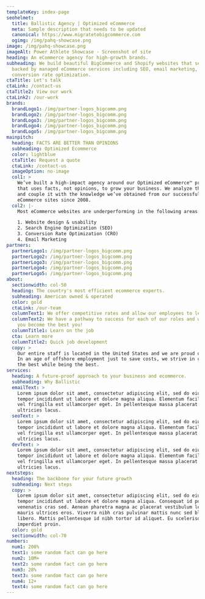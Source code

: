 ```yaml
---
templateKey: index-page
seohelmet:
  title: Ballistic Agency | Optimized eCommerce
  meta: Sample description that needs to be updated
  canonical: https://www.migratetobigcommerce.com
  ogimg: /img/pahq-showcase.png
image: /img/pahq-showcase.png
imageAlt: Power Athlete Showcase - Screenshot of site
heading: An eCommerce agency for high-growth brands.
subheading: We build beautiful BigCommerce and Shopify websites that sell,
  backed by managed eCommerce services including SEO, email marketing, and
  conversion rate optimization.
ctaTitle: Let's talk
ctaLink: /contact-us
ctaTitle2: View our work
ctaLink2: /our-work
brands:
  brandLogo1: /img/partner-logos_bigcomm.png
  brandLogo2: /img/partner-logos_bigcomm.png
  brandLogo3: /img/partner-logos_bigcomm.png
  brandLogo4: /img/partner-logos_bigcomm.png
  brandLogo5: /img/partner-logos_bigcomm.png
mainpitch:
  heading: FACTS ARE BETTER THAN OPINIONS
  subheading: Optimized Ecommerce
  color: lightblue
  ctaTitle: Request a quote
  ctaLink: /contact-us
  imageOption: no-image
  col1: >
    We’ve built a high-impact agency around our Optimized eCommerce™ process
    that uses facts, not opinions, to grow your business. We analyze the data
    and couple it with the knowledge we’ve obtained from our successful
    eCommerce sites since 2008.
  col2: |-
    Most eCommerce websites are underperforming in the following areas:

    1. Website design & usability
    2. Search Engine Optimization (SEO)
    3. Conversion Rate Optimization (CRO)
    4. Email Marketing
partners:
  partnerLogo1: /img/partner-logos_bigcomm.png
  partnerLogo2: /img/partner-logos_bigcomm.png
  partnerLogo3: /img/partner-logos_bigcomm.png
  partnerLogo4: /img/partner-logos_bigcomm.png
  partnerLogo5: /img/partner-logos_bigcomm.png
about:
  sectionwidth: col-50
  heading: The country's most efficient ecommerce experts.
  subheading: American owned & operated
  color: gold
  ctaLink: /our-team
  columnText1: We offer competitive rates and allow our employees to learn on the job.
  columnText2: We have a pathway to success for each of our roles and will help
    you become the best you!
  columnTitle1: Learn on the job
  cta: Learn more
  columnTitle2: Quick job development
  copy: >
    Our entire staff is located in the United States and we are proud of that!
    In an age of offshore employment just to save costs, we strive in creating
    the best while being the best.
services:
  heading: A future-proof approach to your business and ecommerce.
  subheading: Why Ballistic
  emailText: >
    Lorem ipsum dolor sit amet, consectetur adipiscing elit, sed do eiusmod
    tempor incididunt ut labore et dolore magna aliqua. Elementum facilisis leo
    vel fringilla est ullamcorper eget. In pellentesque massa placerat duis
    ultricies lacus.
  seoText: >
    Lorem ipsum dolor sit amet, consectetur adipiscing elit, sed do eiusmod
    tempor incididunt ut labore et dolore magna aliqua. Elementum facilisis leo
    vel fringilla est ullamcorper eget. In pellentesque massa placerat duis
    ultricies lacus.
  devText: >
    Lorem ipsum dolor sit amet, consectetur adipiscing elit, sed do eiusmod
    tempor incididunt ut labore et dolore magna aliqua. Elementum facilisis leo
    vel fringilla est ullamcorper eget. In pellentesque massa placerat duis
    ultricies lacus.
nextsteps:
  heading: The backbone for your future growth
  subheading: Next steps
  copy: >
    Lorem ipsum dolor sit amet, consectetur adipiscing elit, sed do eiusmod
    tempor incididunt ut labore et dolore magna aliqua. Consequat id porta nibh
    venenatis cras sed. Aenean pharetra magna ac placerat vestibulum lectus
    mauris ultrices eros. Viverra nibh cras pulvinar mattis nunc sed blandit
    libero. Mattis pellentesque id nibh tortor id aliquet. Eu scelerisque felis
    imperdiet proin.
  color: gold
  sectionwidth: col-70
numbers:
  num1: 200%
  text1: some random fact can go here
  num2: 10M+
  text2: some random fact can go here
  num3: 28%
  text3: some random fact can go here
  num4: 12+
  text4: some random fact can go here
---
```

